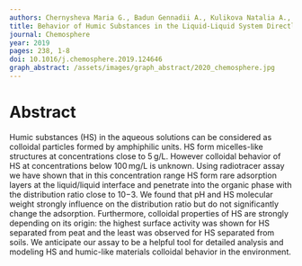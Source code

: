 ```yaml
---
authors: Chernysheva Maria G., Badun Gennadii A., Kulikova Natalia A., Perminova Irina V. 
title: Behavior of Humic Substances in the Liquid-Liquid System Directly Measured Using Tritium Label
journal: Chemosphere
year: 2019
pages: 238, 1-8
doi: 10.1016/j.chemosphere.2019.124646
graph_abstract: /assets/images/graph_abstract/2020_chemosphere.jpg
---
```



# Abstract

Humic substances (HS) in the aqueous solutions can be considered as colloidal particles formed by amphiphilic units. HS form micelles-like structures at concentrations close to 5 g/L. However colloidal behavior of HS at concentrations below 100 mg/L is unknown. Using radiotracer assay we have shown that in this concentration range HS form rare adsorption layers at the liquid/liquid interface and penetrate into the organic phase with the distribution ratio close to 10−3. We found that pH and HS molecular weight strongly influence on the distribution ratio but do not significantly change the adsorption. Furthermore, colloidal properties of HS are strongly depending on its origin: the highest surface activity was shown for HS separated from peat and the least was observed for HS separated from soils. We anticipate our assay to be a helpful tool for detailed analysis and modeling HS and humic-like materials colloidal behavior in the environment.

